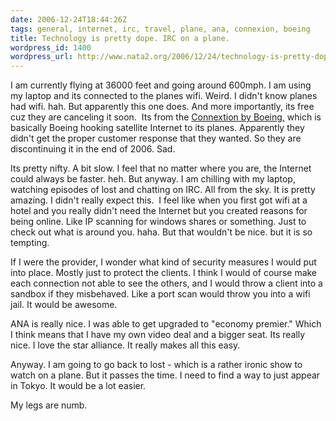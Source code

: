 ```yaml
---
date: 2006-12-24T18:44:26Z
tags: general, internet, irc, travel, plane, ana, connexion, boeing
title: Technology is pretty dope. IRC on a plane.
wordpress_id: 1400
wordpress_url: http://www.nata2.org/2006/12/24/technology-is-pretty-dope-irc-on-a-plane/
---
```


<p>I am currently flying at 36000 feet and&nbsp;going around 600mph. I am using my laptop and its connected to the planes wifi. Weird. I didn't know planes had wifi. hah. But apparently this one does. And more importantly, its free cuz they are canceling it soon.&nbsp; Its from the <a href="http://en.wikipedia.org/wiki/Connexion_by_Boeing">Connextion by Boeing,</a> which is basically Boeing hooking satellite Internet to its planes. Apparently they didn't get the proper customer response that they wanted. So they are discontinuing it in the end of 2006. Sad. </p> <p>Its pretty nifty. A bit slow. I feel that no matter where you are, the Internet could always be faster. heh. But anyway. I am chilling with my laptop, watching episodes of lost and chatting on IRC. All from the sky. It is pretty amazing. I didn't really expect this.&nbsp; I feel like when you first got wifi at a hotel and you really didn't need the Internet but you created reasons for being online. Like&nbsp;IP scanning for windows shares or something. Just to check out&nbsp;what is around you. haha. But that wouldn't be nice. but it is so tempting. </p> <p>If I were the provider, I wonder what kind of security measures I would put into place. Mostly just to protect the clients. I think I would of course make each connection not able to see the others, and I would throw a client into a sandbox if they misbehaved. Like a port scan would throw you into a wifi jail. It would be awesome. </p> <p>ANA is really nice. I was able to get upgraded to "economy premier." Which I think means that I have my own video deal and a bigger seat. Its really nice. I love the star alliance. It really makes all this easy. </p> <p>Anyway. I am going to go back to lost - which is a rather ironic show to watch on a plane. But it passes the time. I need to find a way to just appear in Tokyo. It would be a lot easier. </p> <p>My legs are numb.</p>
